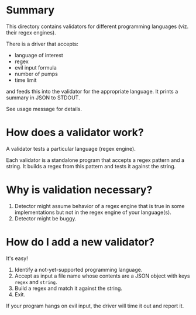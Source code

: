 # Summary

This directory contains validators for different programming languages (viz. their regex engines).

There is a driver that accepts:
- language of interest
- regex
- evil input formula
- number of pumps
- time limit

and feeds this into the validator for the appropriate language.
It prints a summary in JSON to STDOUT.

See usage message for details.

# How does a validator work?

A validator tests a particular language (regex engine).

Each validator is a standalone program that accepts a regex pattern and a string.
It builds a regex from this pattern and tests it against the string.

# Why is validation necessary?

1. Detector might assume behavior of a regex engine that is true in some implementations but not in the regex engine of your language(s).
2. Detector might be buggy.

# How do I add a new validator?

It's easy!

1. Identify a not-yet-supported programming language.
2. Accept as input a file name whose contents are a JSON object with keys `regex` and `string`.
3. Build a regex and match it against the string.
4. Exit.

If your program hangs on evil input, the driver will time it out and report it.
